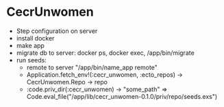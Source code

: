# CecrUnwomen
- Step configuration on server
- install docker
- make app
- migrate db to server: docker ps, docker exec, /app/bin/migrate
- run seeds: 
  - remote to server "/app/bin/name_app remote"
  - Application.fetch_env!(:cecr_unwomen, :ecto_repos) -> CecrUnwomen.Repo -> repo
  - :code.priv_dir(:cecr_unwomen) -> "some_path"
  => Code.eval_file("/app/lib/cecr_unwomen-0.1.0/priv/repo/seeds.exs")


